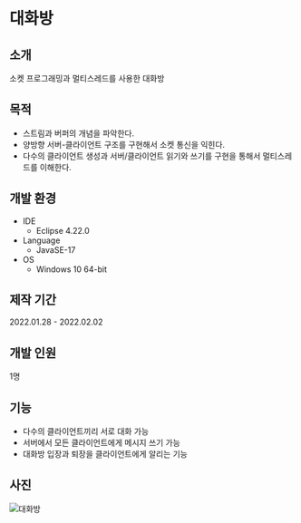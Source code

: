 # 대화방

## 소개
소켓 프로그래밍과 멀티스레드를 사용한 대화방

## 목적
* 스트림과 버퍼의 개념을 파악한다.
* 양방향 서버-클라이언트 구조를 구현해서 소켓 통신을 익힌다.
* 다수의 클라이언트 생성과 서버/클라이언트 읽기와 쓰기를 구현을 통해서 멀티스레드를 이해한다.

## 개발 환경
* IDE
  * Eclipse 4.22.0
* Language
  * JavaSE-17
* OS
  * Windows 10 64-bit

## 제작 기간
2022.01.28 - 2022.02.02

## 개발 인원
1명

## 기능
* 다수의 클라이언트끼리 서로 대화 가능
* 서버에서 모든 클라이언트에게 메시지 쓰기 가능
* 대화방 입장과 퇴장을 클라이언트에게 알리는 기능

## 사진
![대화방](https://user-images.githubusercontent.com/79137839/152114741-26b57032-a985-433a-8e9f-50a514be33e1.PNG)

